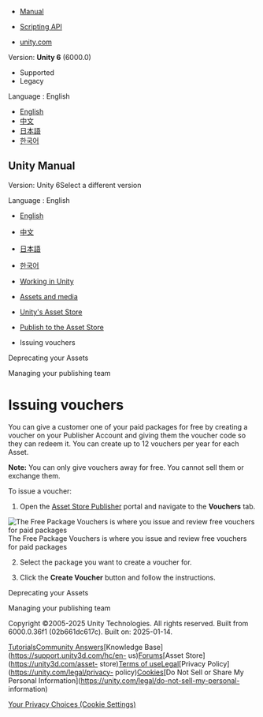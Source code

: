 [](https://docs.unity3d.com)

  * [Manual](../Manual/index.html)
  * [Scripting API](../ScriptReference/index.html)

  * [unity.com](https://unity.com/)

Version: **Unity 6** (6000.0)

  * Supported
  * Legacy

Language : English

  * [English](/Manual/AssetStoreVouchers.html)
  * [中文](/cn/current/Manual/AssetStoreVouchers.html)
  * [日本語](/ja/current/Manual/AssetStoreVouchers.html)
  * [한국어](/kr/current/Manual/AssetStoreVouchers.html)

[](https://docs.unity3d.com)

## Unity Manual

Version: Unity 6Select a different version

Language : English

  * [English](/Manual/AssetStoreVouchers.html)
  * [中文](/cn/current/Manual/AssetStoreVouchers.html)
  * [日本語](/ja/current/Manual/AssetStoreVouchers.html)
  * [한국어](/kr/current/Manual/AssetStoreVouchers.html)

  * [Working in Unity](working-in-unity.html)
  * [Assets and media](assets-and-media.html)
  * [Unity's Asset Store](AssetStore.html)
  * [Publish to the Asset Store](AssetStorePublishing.html)
  * Issuing vouchers

[](AssetStoreRemoving.html)

Deprecating your Assets

[](AssetStoreUsers.html)

Managing your publishing team

# Issuing vouchers

You can give a customer one of your paid packages for free by creating a
voucher on your Publisher Account and giving them the voucher code so they can
redeem it. You can create up to 12 vouchers per year for each Asset.

**Note:** You can only give vouchers away for free. You cannot sell them or
exchange them.

To issue a voucher:

  1. Open the [Asset Store Publisher](https://publisher.assetstore.unity3d.com/) portal and navigate to the **Vouchers** tab.

![The Free Package Vouchers is where you issue and review free vouchers for
paid packages](../uploads/Main/AssetStoreVouchers.png) The Free Package
Vouchers is where you issue and review free vouchers for paid packages

  2. Select the package you want to create a voucher for. 

  3. Click the **Create Voucher** button and follow the instructions.

[](AssetStoreRemoving.html)

Deprecating your Assets

[](AssetStoreUsers.html)

Managing your publishing team

Copyright ©2005-2025 Unity Technologies. All rights reserved. Built from
6000.0.36f1 (02b661dc617c). Built on: 2025-01-14.

[Tutorials](https://learn.unity.com/)[Community
Answers](https://answers.unity3d.com)[Knowledge
Base](https://support.unity3d.com/hc/en-
us)[Forums](https://forum.unity3d.com)[Asset Store](https://unity3d.com/asset-
store)[Terms of
use](https://docs.unity3d.com/Manual/TermsOfUse.html)[Legal](https://unity.com/legal)[Privacy
Policy](https://unity.com/legal/privacy-
policy)[Cookies](https://unity.com/legal/cookie-policy)[Do Not Sell or Share
My Personal Information](https://unity.com/legal/do-not-sell-my-personal-
information)

[Your Privacy Choices (Cookie Settings)](javascript:void\(0\);)

